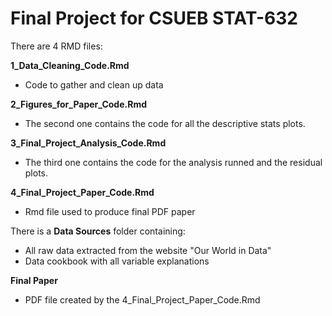 # Final Project for CSUEB STAT-632

There are 4 RMD files:

**1_Data_Cleaning_Code.Rmd**
- Code to gather and clean up data

**2_Figures_for_Paper_Code.Rmd**
- The second one contains the code for all the descriptive stats plots.

**3_Final_Project_Analysis_Code.Rmd**
- The third one contains the code for the analysis runned and the residual plots.

**4_Final_Project_Paper_Code.Rmd**
- Rmd file used to produce final PDF paper

There is a **Data Sources** folder containing:

- All raw data extracted from the website "Our World in Data"
- Data cookbook with all variable explanations

**Final Paper**

- PDF file created by the 4_Final_Project_Paper_Code.Rmd
